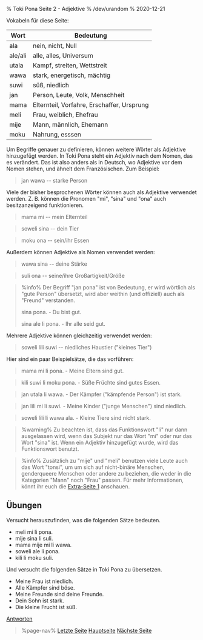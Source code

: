 % Toki Pona Seite 2 - Adjektive
% /dev/urandom
% 2020-12-21

Vokabeln für diese Seite:

| Wort    | Bedeutung                                  |
|---------|--------------------------------------------|
| ala     | nein, nicht, Null                          |
| ale/ali | alle, alles, Universum                     |
| utala   | Kampf, streiten, Wettstreit                |
| wawa    | stark, energetisch, mächtig                |
| suwi    | süß, niedlich                              |
| jan     | Person, Leute, Volk, Menschheit            |
| mama    | Elternteil, Vorfahre, Erschaffer, Ursprung |
| meli    | Frau, weiblich, Ehefrau                    |
| mije    | Mann, männlich, Ehemann                    |
| moku    | Nahrung, esssen                            |

Um Begriffe genauer zu definieren, können weitere Wörter als Adjektive hinzugefügt 
werden. In Toki Pona steht ein Adjektiv nach dem Nomen, das es verändert. Das ist 
also anders als in Deutsch, wo Adjektive vor dem Nomen stehen, und ähnelt dem 
Französischen. Zum Beispiel:

> jan wawa -- starke Person

Viele der bisher besprochenen Wörter können auch als Adjektive verwendet werden. Z. B. 
können die Pronomen "mi", "sina" und "ona" auch besitzanzeigend funktionieren.

> mama mi -- mein Elternteil

> soweli sina -- dein Tier

> moku ona -- sein/ihr Essen

Außerdem können Adjektive als Nomen verwendet werden:

> wawa sina -- deine Stärke

> suli ona -- seine/ihre Großartigkeit/Größe

> %info%
> Der Begriff "jan pona" ist von Bedeutung, er wird wörtlich als "gute Person" 
> übersetzt, wird aber weithin (und offiziell) auch als "Freund" verstanden.
>
> sina pona. - Du bist gut.
>
> sina ale li pona. - Ihr alle seid gut.
>

Mehrere Adjektive können gleichzeitig verwendet werden:

> soweli lili suwi -- niedliches Haustier ("kleines Tier")

Hier sind ein paar Beispielsätze, die das vorführen:

> mama mi li pona. - Meine Eltern sind gut.

> kili suwi li moku pona. - Süße Früchte sind gutes Essen.

> jan utala li wawa. - Der Kämpfer ("kämpfende Person") ist stark.

> jan lili mi li suwi. - Meine Kinder ("junge Menschen") sind niedlich.

> soweli lili li wawa ala. - Kleine Tiere sind nicht stark.

> %warning%
> Zu beachten ist, dass das Funktionswort "li" nur dann ausgelassen wird, wenn 
> das Subjekt nur das Wort "mi" oder nur das Wort "sina" ist. Wenn ein Adjektiv 
> hinzugefügt wurde, wird das Funktionswort benutzt.

> %info%
> Zusätzlich zu "mije" und "meli" benutzen viele Leute auch das Wort "tonsi", 
> um um sich auf nicht-binäre Menschen, genderqueere Menschen oder andere zu 
> beziehen, die weder in die Kategorien "Mann" noch "Frau" passen. Für mehr 
> Informationen, könnt ihr euch die [Extra-Seite 1](de/x1) anschauen.

## Übungen

Versucht herauszufinden, was die folgenden Sätze bedeuten.

* meli mi li pona.
* mije sina li suli.
* mama mije mi li wawa.
* soweli ale li pona.
* kili li moku suli.

Und versucht die folgenden Sätze in Toki Pona zu übersetzen.

* Meine Frau ist niedlich.
* Alle Kämpfer sind böse.
* Meine Freunde sind deine Freunde.
* Dein Sohn ist stark.
* Die kleine Frucht ist süß.

[Antworten](de/answers#p2)

> %page-nav%
> [Letzte Seite](de/1)
> [Hauptseite](de)
> [Nächste Seite](de/3)
